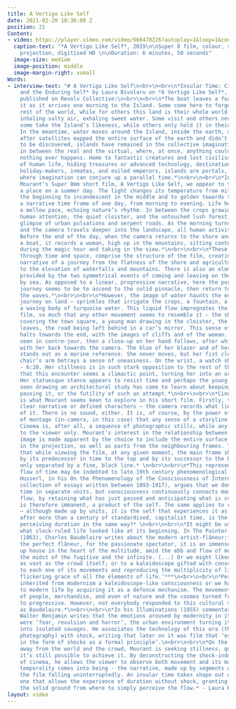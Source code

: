 ```yaml
---
title: A Vertigo Like Self
date: 2021-02-20 10:36:00 Z
position: 21
Content:
- video: https://player.vimeo.com/video/666478226?autoplay=1&loop=1&controls=false
  caption-text: "*A Vertigo Like Self*, 2019\n\nSuper 8 film, colour, silent\n\nFor
    projection, digitised HD \n\nDuration: 6 minutes, 50 seconds"
  image-size: medium
  image-position: middle
  image-margin-right: xsmall
Words:
- interview-text: "# A Vertigo Like Self\n<br>\n<br>\n*Insular Time: Cinematic Duration
    and the Enduring Self* by Laura Bivolaru on *A Vertigo Like Self*, 2021, originally
    published on Revolv Collective:\n<br>\n<br>\n*The boat leaves a foamy trail behind
    it as it arrives one morning to the Island. Some come here to forget about the
    rest of the world, while for others this land is their whole world – fertile soil
    inhaling salty air, exhaling sweet water. Some visit and others never float away,
    some take the Island’s likeness, while others only hold it in their memories.
    In the meantime, water moves around the Island, inside the earth, across the sky.*\n<br>\n<br>\n*Even
    after satellites mapped the entire surface of the earth and didn’t leave any land
    to be discovered, islands have remained in the collective imagination somewhere
    in between the real and the virtual, where, at once, anything could happen and
    nothing ever happens. Home to fantastic creatures and lost civilisations or devoid
    of human life, hiding treasures or advanced technology, destination for love-seekers,
    holiday-makers, inmates, and exiled emperors, islands are portals, places of possibility
    where imagination can conjure up a parallel time.*\n<br>\n<br>\n*In Alexander
    Mourant’s Super 8mm short film, A Vertigo Like Self, we appear to travel to such
    a place on a summer day. The light changes its temperature from milky bright in
    the beginning to incandescent in the middle and to golden towards the end, creating
    a narrative time frame of one day, from morning to evening. Life here flows at
    a mellow pace, echoing nature’s rhythm. In between the crops growing without much
    human attention, the quiet cloister, and the untouched lush forest, there is a
    glimpse of urban pulsations and serpent roads. As the morning turns into afternoon
    and the camera travels deeper into the landscape, all human activity is left behind.
    Before the end of the day, when the camera returns to the shore and departs on
    a boat, it records a woman, high up in the mountains, sitting contemplatively
    during the magic hour and taking in the view.*\n<br>\n<br>\n*These two movements,
    through time and space, comprise the structure of the film, creating a coherent
    narrative of a journey from the flatness of the shore and agricultural plains
    to the elevation of waterfalls and mountains. There is also an element of circularity
    provided by the two symmetrical events of coming and leaving on the same route,
    by sea. As opposed to a linear, progressive narrative, here the purpose of the
    journey seems to be to ascend to the solid pinnacle, then return to the flux of
    the waves.*\n<br>\n<br>\n*However, the image of water haunts the entirety of the
    journey on land – sprinkles that irrigate the crops, a fountain, a waterfall,
    a waving body of turquoise water. This liquid flow impregnates the rhythm of the
    film, so much that any other movement seems to resemble it – the shimmer of ribbons
    covering the town square, a young man drawing in the cloister, the trembling of
    leaves, the road being left behind in a car’s mirror. This sense of instability
    halts towards the end, with the images of cliffs and of the woman. She is first
    seen in contre-jour, then a close-up on her hand follows, after which she is shown
    with her back towards the camera. The blue of her blazer and of her nail polish
    stands out as a marine reference. She never moves, but her fist clenching the
    chair’s arm betrays a sense of uneasiness. On the wrist, a watch shows the time
    - 6:20. Her stillness is in such stark opposition to the rest of the subjects,
    that this encounter seems a climactic point, turning her into an oracular figure.
    Her statuesque stance appears to resist time and perhaps the young man previously
    seen drawing an architectural study has come to learn about keeping time, about
    pausing it, or the futility of such an attempt.*\n<br>\n<br>\n*Cinematic time
    is what Mourant seems keen to explore in his short film. Firstly, there is no
    clear narrative or defined characters – the camera records what lies in front
    of it. There is no sound, either. It is, of course, by the power of the cut and
    of montage (in-camera, in this case) that any sense of a storyline becomes possible.
    Cinema is, after all, a sequence of photographic stills, while any story belongs
    to the viewer only. Mourant’s interest in the relationship between still and moving
    image is made apparent by the choice to include the entire surface of the film
    in the projection, as well as parts from the neighbouring frames. This entails
    that while viewing the film, at any given moment, the main frame shown is bordered
    by its predecessor in time to the top and by its successor to the bottom, being
    only separated by a fine, black line.* \n<br>\n<br>\n*This representation of the
    flow of time may be indebted to late 19th century phenomenological analysis. Edmund
    Husserl, in his On the Phenomenology of the Consciousness of Internal Time (a
    collection of essays written between 1893-1917), argues that we don’t experience
    time in separate units, but consciousness continuously connects moments into a
    flow, by retaining what has just passed and anticipating what is coming. Temporality
    is therefore immanent, a product of the self. The same applies to cinematic representation
    – although made up by units, it is the self that experiences it as temporal. However,
    after more than a century of standardised, capitalist time, is the self still
    perceiving duration in the same way?* \n<br>\n<br>\n*It might be useful to see
    what clock-ruled life looked like at its beginning. In The Painter of Modern Life
    (1863), Charles Baudelaire writes about the modern artist-flâneur:*\n<br>\n<br>\n***‘For
    the perfect flâneur, for the passionate spectator, it is an immense joy to set
    up house in the heart of the multitude, amid the ebb and flow of movement, in
    the midst of the fugitive and the infinite. (...) Or we might liken him to a mirror
    as vast as the crowd itself; or to a kaleidoscope gifted with consciousness, responding
    to each one of its movements and reproducing the multiplicity of life and the
    flickering grace of all the elements of life.’***\n<br>\n<br>\n*Perhaps we have
    inherited from modernism a kaleidoscope-like consciousness or we have adapted
    to modern life by acquiring it as a defence mechanism. The movement of the city,
    of people, merchandise, and even of nature and the cosmos turned from cyclical
    to progressive. However, not everybody responded to this cultural shift as enthusiastically
    as Baudelaire.*\n<br>\n<br>\n*In his Illuminations (1955) commentary on the poet,
    Walter Benjamin writes that the emotions aroused by modernity in its observers
    were ‘fear, revulsion and horror’, the urban environment turning its inhabitants
    into isolated savages. He associates the technology of this era (the telephone,
    photography) with shock, writing that later on it was film that ‘established perception
    in the form of shocks as a formal principle’.\n<br>\n<br>\n*On the Island, moving
    away from the world and the crowd, Mourant is seeking stillness, questioning whether
    it’s still possible to achieve it. By deconstructing the shock-inducing mechanism
    of cinema, he allows the viewer to observe both movement and its making. A double
    temporality comes into being - the narrative, made up by segments of time, and
    the film falling uninterruptedly. An insular time takes shape out of this ambivalence,
    one that allows the experience of duration without shock, granting consciousness
    the solid ground from where to simply perceive the flow.* - Laura Bivolaru"
layout: video
---
```



